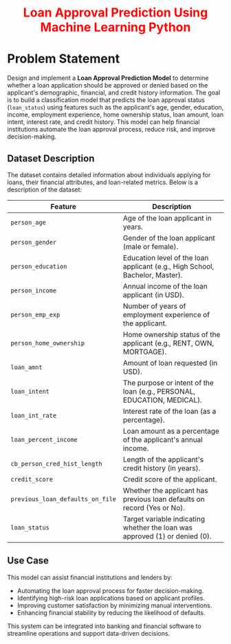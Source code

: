 <h1 style='text-align:center;color:red;'>Loan Approval Prediction Using Machine Learning Python</h1>
<h1>Problem Statement</h1>
    <p>
        Design and implement a <strong>Loan Approval Prediction Model</strong> to determine whether a loan application should be approved or denied based on the applicant's demographic, financial, and credit history information. 
        The goal is to build a classification model that predicts the loan approval status (<code>loan_status</code>) using features such as the applicant's age, gender, education, income, employment experience, home ownership status, 
        loan amount, loan intent, interest rate, and credit history. This model can help financial institutions automate the loan approval process, reduce risk, and improve decision-making.
    </p>
    <h2>Dataset Description</h2>
    <p>
        The dataset contains detailed information about individuals applying for loans, their financial attributes, and loan-related metrics. Below is a description of the dataset:
    </p>
    <table>
        <thead>
            <tr>
                <th>Feature</th>
                <th>Description</th>
            </tr>
        </thead>
        <tbody>
            <tr>
                <td><code>person_age</code></td>
                <td>Age of the loan applicant in years.</td>
            </tr>
            <tr>
                <td><code>person_gender</code></td>
                <td>Gender of the loan applicant (male or female).</td>
            </tr>
            <tr>
                <td><code>person_education</code></td>
                <td>Education level of the loan applicant (e.g., High School, Bachelor, Master).</td>
            </tr>
            <tr>
                <td><code>person_income</code></td>
                <td>Annual income of the loan applicant (in USD).</td>
            </tr>
            <tr>
                <td><code>person_emp_exp</code></td>
                <td>Number of years of employment experience of the applicant.</td>
            </tr>
            <tr>
                <td><code>person_home_ownership</code></td>
                <td>Home ownership status of the applicant (e.g., RENT, OWN, MORTGAGE).</td>
            </tr>
            <tr>
                <td><code>loan_amnt</code></td>
                <td>Amount of loan requested (in USD).</td>
            </tr>
            <tr>
                <td><code>loan_intent</code></td>
                <td>The purpose or intent of the loan (e.g., PERSONAL, EDUCATION, MEDICAL).</td>
            </tr>
            <tr>
                <td><code>loan_int_rate</code></td>
                <td>Interest rate of the loan (as a percentage).</td>
            </tr>
            <tr>
                <td><code>loan_percent_income</code></td>
                <td>Loan amount as a percentage of the applicant's annual income.</td>
            </tr>
            <tr>
                <td><code>cb_person_cred_hist_length</code></td>
                <td>Length of the applicant's credit history (in years).</td>
            </tr>
            <tr>
                <td><code>credit_score</code></td>
                <td>Credit score of the applicant.</td>
            </tr>
            <tr>
                <td><code>previous_loan_defaults_on_file</code></td>
                <td>Whether the applicant has previous loan defaults on record (Yes or No).</td>
            </tr>
            <tr>
                <td><code>loan_status</code></td>
                <td>Target variable indicating whether the loan was approved (1) or denied (0).</td>
            </tr>
        </tbody>
    </table>
    <h2>Use Case</h2>
    <p>
        This model can assist financial institutions and lenders by:
    </p>
    <ul>
        <li>Automating the loan approval process for faster decision-making.</li>
        <li>Identifying high-risk loan applications based on applicant profiles.</li>
        <li>Improving customer satisfaction by minimizing manual interventions.</li>
        <li>Enhancing financial stability by reducing the likelihood of defaults.</li>
    </ul>
    <p>
        This system can be integrated into banking and financial software to streamline operations and support data-driven decisions.
    </p>
